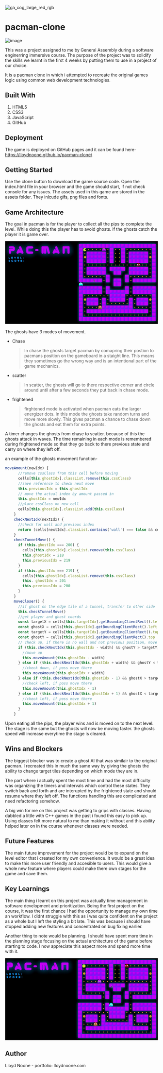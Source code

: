 ![ga_cog_large_red_rgb](https://cloud.githubusercontent.com/assets/40461/8183776/469f976e-1432-11e5-8199-6ac91363302b.png)

# pacman-clone

![image](https://user-images.githubusercontent.com/49749612/65820099-0528ce00-e21d-11e9-8ff8-f82e195a6171.png)

This was a project assigned to me by General Assembly during a software enginerring immersive course. The purpose of the project was to solidify the skills we learnt in the first 4 weeks by putting them to use in a project of our choice.

It is a pacman clone in which i attempted to recreate the original games logic using common web development technologies.

## Built With

1. HTML5
2. CSS3
3. JavaScript
4. GitHub

## Deployment

The game is deployed on GitHub pages and it can be found here- https://lloydnoone.github.io/pacman-clone/

## Getting Started

Use the clone button to download the game source code. Open the index.html file in your browser and the game should start, if not check console for any issues. The assets used in this game are stored in the assets folder. They inlcude gifs, png files and fonts.

## Game Architecture

The goal in pacman is for the player to collect all the pips to complete the level. While doing this the player has to avoid ghosts. if the ghosts catch the player it is game over.

![](ezgif.com-video-to-gif.gif)

The ghosts have 3 modes of movement. 

* Chase
  > In chase the ghosts target pacman by comapring their postion to pacmans position on the gameboard in a staight line. This means they sometimes go the wrong way and is an intentional part of the game mechanics.
  
* scatter
  > In scatter, the ghosts will go to there respective corner and circle around until after a few seconds they put back in chase mode.
  
* frightened 
  > firghtened mode is activated when pacman eats the larger energizer dots. In this mode the ghosts take random turns and      move more slowly. This gives pacman a chance to chase down the ghosts and eat them for extra points.
  
A timer changes the ghosts from chase to scatter. because of this the ghosts attack in waves. The time remaining in each mode is remembered during frightened mode so that they go back to there previous state and carry on where they left off.

an example of the ghosts movement function-

```javascript
moveAmount(newIdx) {
      //remove cssClass from this cell before moving
      cells[this.ghostIdx].classList.remove(this.cssClass)
      //save reference to check next move
      this.previousIdx = this.ghostIdx
      // move the actual index by amount passed in
      this.ghostIdx = newIdx
      //place cssClass on new cell
      cells[this.ghostIdx].classList.add(this.cssClass)
    }
    checkNextIdx(nextIdx) {
      //check for wall and previous index
      return (cells[nextIdx].classList.contains('wall') === false && cells.indexOf(cells[nextIdx]) !== this.previousIdx)
    }
    checkTunnelMove() {
      if (this.ghostIdx === 200) {
        cells[this.ghostIdx].classList.remove(this.cssClass)
        this.ghostIdx = 218
        this.previousIdx = 219
      }
      if (this.ghostIdx === 219) {
        cells[this.ghostIdx].classList.remove(this.cssClass)
        this. ghostIdx = 201
        this.previousIdx = 200
      }
    }
    moveCloser() {
      //if ghost on the edge tile of a tunnel, transfer to other side
      this.checkTunnelMove()
      //get player and ghost coords
      const targetX = cells[this.targetIdx].getBoundingClientRect().left
      const ghostX = cells[this.ghostIdx].getBoundingClientRect().left
      const targetY = cells[this.targetIdx].getBoundingClientRect().top
      const ghostY = cells[this.ghostIdx].getBoundingClientRect().top
      // check up, if there is no wall and not previous position, move there
      if (this.checkNextIdx(this.ghostIdx - width) && ghostY > targetY) {
        //move up
        this.moveAmount(this.ghostIdx - width)
      } else if (this.checkNextIdx(this.ghostIdx + width) && ghostY < targetY) {
        //check down, if poss move there
        this.moveAmount(this.ghostIdx + width)
      } else if (this.checkNextIdx(this.ghostIdx - 1) && ghostX > targetX) {
        //check left, if poss move there
        this.moveAmount(this.ghostIdx - 1)
      } else if (this.checkNextIdx(this.ghostIdx + 1) && ghostX < targetX) {
        //check left, if poss move there
        this.moveAmount(this.ghostIdx + 1)
      }
    }
```

Upon eating all the pips, the player wins and is moved on to the next level. The stage is the same but the ghosts will now be moving faster. the ghosts speed will increase everytime the stage is cleared. 

## Wins and Blockers

The biggest blocker was  to create a ghost AI that was similair to the original pacman. I recreated this in much the same way by giving the ghosts the ability to change target tiles depending on which mode they are in. 

The part where i actually spent the most time and had the most difficulty was organizing the timers and intervals which control these states. They switch back and forth and are interupted by the frightened state and should resume where they left off. The functions handling this are complicated and need refactoring somehow.

A big win for me on this project was getting to grips with classes. Having dabbled a little with C++ games in the past i found this easy to pick up. Using classes felt more natural to me than making it without and this ability helped later on in the course whenever classes were needed.

## Future Features

The main future improvement for the project would be to expand on the level editor that i created for my own convenience. It would be a great idea to make this more user friendly and accesible to users. This would give a whole new feature where players could make there own stages for the game and save them.

## Key Learnings

The main thing i learnt on this project was actually time management in software development and prioritization. Being the first project on the course, it was the first chance I had the opportunity to manage my own time an workflow. I didnt struggle with this as i was quite confident on the project as a whole but I left the styling a bit late. This was because i should have stopped adding new features and concentrated on bug fixing earlier.

Another thing to note would be planning. I should have spent more time in the planning stage focusing on the actual architecture of the game before starting to code. I now appreciate this aspect more and spend more time with it.

![](leveleditor.gif)

## Author 

Lloyd Noone - portfolio: lloydnoone.com
